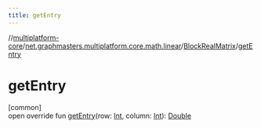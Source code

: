 ```yaml
---
title: getEntry
---
```

//[multiplatform-core](../../../index.html)/[net.graphmasters.multiplatform.core.math.linear](../index.html)/[BlockRealMatrix](index.html)/[getEntry](get-entry.html)



# getEntry



[common]\
open override fun [getEntry](get-entry.html)(row: [Int](https://kotlinlang.org/api/latest/jvm/stdlib/kotlin/-int/index.html), column: [Int](https://kotlinlang.org/api/latest/jvm/stdlib/kotlin/-int/index.html)): [Double](https://kotlinlang.org/api/latest/jvm/stdlib/kotlin/-double/index.html)




